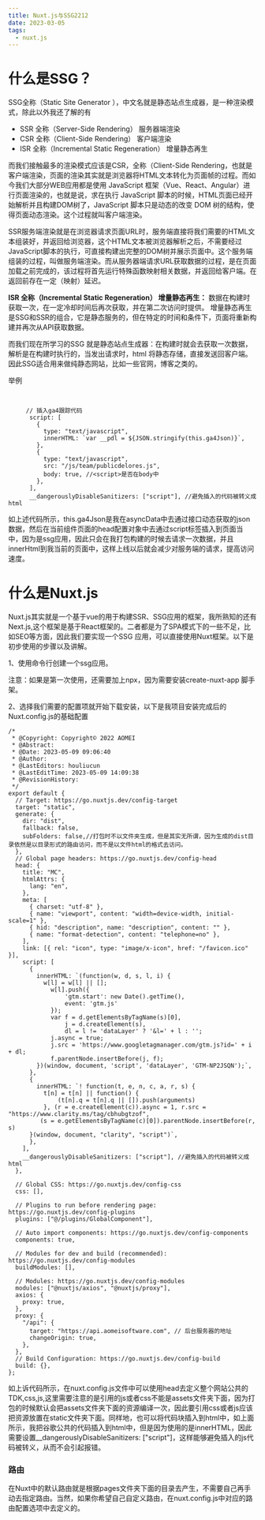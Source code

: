 ```yaml
---
title: Nuxt.js与SSG2212
date: 2023-03-05
tags:
  - nuxt.js
---
```

# 什么是SSG？

SSG全称（Static Site Generator ），中文名就是静态站点生成器，是一种渲染模式，除此以外我还了解的有

* SSR 全称（Server-Side Rendering） 服务器端渲染
* CSR 全称（Client-Side Rendering） 客户端渲染
* ISR 全称（Incremental Static Regeneration） 增量静态再生

而我们接触最多的渲染模式应该是CSR，全称（Client-Side Rendering，也就是客户端渲染，页面的渲染其实就是浏览器将HTML文本转化为页面帧的过程。而如今我们大部分WEB应用都是使用 JavaScript 框架（Vue、React、Angular）进行页面渲染的，也就是说，求在执行 JavaScript 脚本的时候，HTML页面已经开始解析并且构建DOM树了，JavaScript 脚本只是动态的改变 DOM 树的结构，使得页面动态渲染。这个过程就叫客户端渲染。

SSR服务端渲染就是在浏览器请求页面URL时，服务端直接将我们需要的HTML文本组装好，并返回给浏览器，这个HTML文本被浏览器解析之后，不需要经过JavaScript脚本的执行，可直接构建出完整的DOM树并展示页面中。这个服务端组装的过程，叫做服务端渲染。而从服务器端请求URL获取数据的过程，是在页面加载之前完成的，该过程将首先运行特殊函数映射相关数据，并返回给客户端。在返回前存在一定（映射）延迟。

**ISR 全称（Incremental Static Regeneration） 增量静态再生：**
数据在构建时获取一次，在一定冷却时间后再次获取，并在第二次访问时提供。
增量静态再生是SSG和SSR的组合，它是静态服务的，但在特定的时间和条件下，页面将重新构建并再次从API获取数据。

而我们现在所学习的SSG 就是静态站点生成器：在构建时就会去获取一次数据，解析是在构建时执行的，当发出请求时，html 将静态存储，直接发送回客户端。因此SSG适合用来做纯静态网站，比如一些官网，博客之类的。

举例

```


     // 插入ga4跟踪代码
      script: [
        {
          type: "text/javascript",
          innerHTML: `var __pdl = ${JSON.stringify(this.ga4Json)}`,
        },
        {
          type: "text/javascript",
          src: "/js/team/publicdelores.js",
          body: true, //<script>是否在body中
        },
      ],
      __dangerouslyDisableSanitizers: ["script"], //避免插入的代码被转义成html
```

如上述代码所示，this.ga4Json是我在asyncData中去通过接口动态获取的json数据，然后在当前组件页面的head配置对象中去通过script标签插入到页面当中，因为是ssg应用，因此只会在我打包构建的时候去请求一次数据，并且innerHtml到我当前的页面中，这样上线以后就会减少对服务端的请求，提高访问速度。

# 什么是Nuxt.js

Nuxt.js其实就是一个基于vue的用于构建SSR、SSG应用的框架，我所熟知的还有Next.js,这个框架是基于React框架的。二者都是为了SPA模式下的一些不足，比如SEO等方面，因此我们要实现一个SSG 应用，可以直接使用Nuxt框架。以下是初步使用的步骤以及讲解。

1、使用命令行创建一个ssg应用。

注意：如果是第一次使用，还需要加上npx，因为需要安装create-nuxt-app 脚手架。

2、选择我们需要的配置项就开始下载安装，以下是我项目安装完成后的Nuxt.config.js的基础配置

```
/*
 * @Copyright: Copyright© 2022 AOMEI
 * @Abstract:
 * @Date: 2023-05-09 09:06:40
 * @Author:
 * @LastEditors: houliucun
 * @LastEditTime: 2023-05-09 14:09:38
 * @RevisionHistory:
 */
export default {
  // Target: https://go.nuxtjs.dev/config-target
  target: "static",
  generate: {
    dir: "dist",
    fallback: false,
    subFolders: false,//打包时不以文件夹生成，但是其实无所谓，因为生成的dist目录依然是以目录形式的路由访问，而不是以文件html的格式去访问。
  },
  // Global page headers: https://go.nuxtjs.dev/config-head
  head: {
    title: "MC",
    htmlAttrs: {
      lang: "en",
    },
    meta: [
      { charset: "utf-8" },
      { name: "viewport", content: "width=device-width, initial-scale=1" },
      { hid: "description", name: "description", content: "" },
      { name: "format-detection", content: "telephone=no" },
    ],
    link: [{ rel: "icon", type: "image/x-icon", href: "/favicon.ico" }],
    script: [
      {
        innerHTML: `(function(w, d, s, l, i) {
          w[l] = w[l] || [];
            w[l].push({
                'gtm.start': new Date().getTime(),
                event: 'gtm.js'
            });
            var f = d.getElementsByTagName(s)[0],
                j = d.createElement(s),
                dl = l != 'dataLayer' ? '&l=' + l : '';
            j.async = true;
            j.src = 'https://www.googletagmanager.com/gtm.js?id=' + i + dl;
            f.parentNode.insertBefore(j, f);
        })(window, document, 'script', 'dataLayer', 'GTM-NP2JSQN');`,
      },
      {
        innerHTML: `! function(t, e, n, c, a, r, s) {
          t[n] = t[n] || function() {
              (t[n].q = t[n].q || []).push(arguments)
          }, (r = e.createElement(c)).async = 1, r.src = "https://www.clarity.ms/tag/cbhubgtzof",
         (s = e.getElementsByTagName(c)[0]).parentNode.insertBefore(r, s)
      }(window, document, "clarity", "script")`,
      },
    ],
    __dangerouslyDisableSanitizers: ["script"], //避免插入的代码被转义成html
  },

  // Global CSS: https://go.nuxtjs.dev/config-css
  css: [],

  // Plugins to run before rendering page: https://go.nuxtjs.dev/config-plugins
  plugins: ["@/plugins/GlobalComponent"],

  // Auto import components: https://go.nuxtjs.dev/config-components
  components: true,

  // Modules for dev and build (recommended): https://go.nuxtjs.dev/config-modules
  buildModules: [],

  // Modules: https://go.nuxtjs.dev/config-modules
  modules: ["@nuxtjs/axios", "@nuxtjs/proxy"],
  axios: {
    proxy: true,
  },
  proxy: {
    "/api": {
      target: "https://api.aomeisoftware.com", // 后台服务器的地址
      changeOrigin: true,
    },
  },
  // Build Configuration: https://go.nuxtjs.dev/config-build
  build: {},
};

```

如上诉代码所示，在nuxt.config.js文件中可以使用head去定义整个网站公共的TDK,css,js,这里需要注意的是引用的js或者css不能是assets文件夹下面，因为打包的时候默认会把assets文件夹下面的资源编译一次，因此要引用css或者js应该把资源放置在static文件夹下面。同样地，也可以将代码块插入到html中，如上面所示，我把谷歌公共的代码插入到html中，但是因为使用的是innerHTML，因此需要设置__dangerouslyDisableSanitizers: ["script"]，这样能够避免插入的js代码被转义，从而不会引起报错。

### 路由

在Nuxt中的默认路由就是根据pages文件夹下面的目录去产生，不需要自己再手动去指定路由。当然，如果你希望自己自定义路由，在nuxt.config.js中对应的路由配置选项中去定义的。
